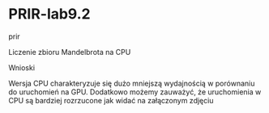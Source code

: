 # PRIR-lab9.2
prir

Liczenie zbioru Mandelbrota na CPU

Wnioski

Wersja CPU charakteryzuje się dużo mniejszą wydajnością w porównaniu do uruchomień na GPU. Dodatkowo możemy zauważyć, że uruchomienia w CPU są bardziej rozrzucone jak widać na załączonym zdjęciu

